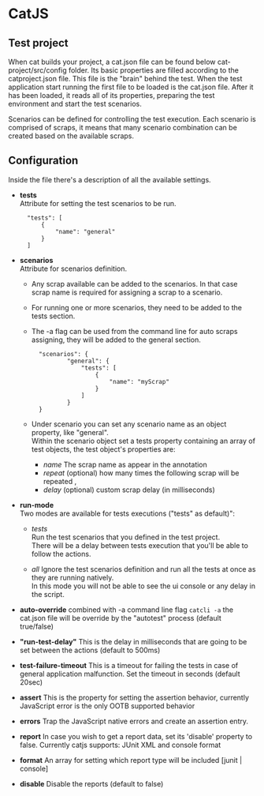 CatJS
==============


## Test project 

When cat builds your project, a cat.json file can be found below cat-project/src/config folder. Its basic properties are filled according to the catproject.json file.
This file is the "brain" behind the test. When the test application start running the first file to be loaded is the cat.json file.
After it has been loaded, it reads all of its properties, preparing the test environment and start the test scenarios.  

Scenarios can be defined for controlling the test execution. Each scenario is comprised of scraps, it means that many scenario combination can be created based on the available scraps.  

## Configuration 
Inside the file there's a description of all the available settings.

* **tests**  
Attribute for setting the test scenarios to be run. 

        "tests": [
            {
                "name": "general"
            }
        ]
 
* **scenarios**  
Attribute for scenarios definition. 

    + Any scrap available can be added to the scenarios. In that case scrap name is required for assigning a scrap to a scenario.    
    + For running one or more scenarios, they need to be added to the tests section.        
    + The -a flag can be used from the command line for auto scraps assigning, they will be added to the general section.    

            "scenarios": {
                    "general": {
                        "tests": [
                            {
                                "name": "myScrap"
                            }
                        ]
                    }
            }
  
    + Under scenario you can set any scenario name as an object property, like "general".  
    Within the scenario object set a tests property containing an array of test objects, the test object's properties are:      
        + *name*  The scrap name as appear in the annotation
        + *repeat* (optional) how many times the following scrap will be repeated ,
        + *delay* (optional) custom scrap delay (in milliseconds)
    
    
* **run-mode**  
Two modes are available for tests executions ("tests" as default)":  
    + *tests*  
    Run the test scenarios that you defined in the test project.  
    There will be a delay between tests execution that you'll be able to follow the actions.  

    + *all*
    Ignore the test scenarios definition and run all the tests at once as they are running natively.   
    In this mode you will not be able to see the ui console or any delay in the script.  

* **auto-override** combined with -a command line flag <code>catcli -a</code> the cat.json file will be override by the "autotest" process (default true/false)

* **"run-test-delay"** 
This is the delay in milliseconds that are going to be set between the actions (default to 500ms)

* **test-failure-timeout**
This is a timeout for failing the tests in case of general application malfunction. Set the timeout in seconds (default 20sec)

* **assert**
This is the property for setting the assertion behavior, currently JavaScript error is the only OOTB supported behavior 

* **errors**
Trap the JavaScript native errors and create an assertion entry.

* **report**
In case you wish to get a report data, set its 'disable' property to false. Currently catjs supports: JUnit XML and console format

* **format**
An array for setting which report type will be included [junit | console]

* **disable**
Disable the reports (default to false)